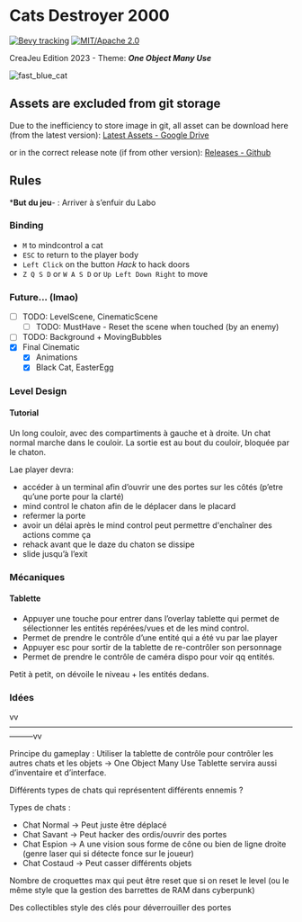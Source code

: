 # Cats Destroyer 2000

[![Bevy tracking](https://img.shields.io/badge/Bevy%20tracking-0.11-lightblue)](https://github.com/bevyengine/bevy/blob/main/docs/plugins_guidelines.md#main-branch-tracking)
[![MIT/Apache 2.0](https://img.shields.io/badge/license-MIT%2FApache-blue.svg)](https://github.com/fabinistere/bevy_turn-based_combat#license)

CreaJeu Edition 2023 - Theme: ***One Object Many Use***

![fast_blue_cat](https://user-images.githubusercontent.com/73140258/216720606-6e8f7768-3170-4956-a5d1-5124741783aa.gif)

## Assets are excluded from git storage

Due to the inefficiency to store image in git,
all asset can be download here (from the latest version):
[Latest Assets - Google Drive](https://drive.google.com/drive/folders/1qk5_bIUzAUFTuI2A_C0CLmAFGyPDFsMR?usp=share_link)

or in the correct release note (if from other version):
[Releases - Github](https://github.com/Wabtey/cats_destroyer_2000/releases)

## Rules

***But du jeu**- : Arriver à s’enfuir du Labo

### Binding

- `M` to mindcontrol a cat
- `ESC` to return to the player body
- `Left Click` on the button *Hack* to hack doors
- `Z Q S D` or `W A S D` or `Up Left Down Right` to move

### Future... (lmao)

- [ ] TODO: LevelScene, CinematicScene
  - [ ] TODO: MustHave - Reset the scene when touched (by an enemy)
- [ ] TODO: Background + MovingBubbles
- [x] Final Cinematic
  - [x] Animations
  - [x] Black Cat, EasterEgg

### Level Design

#### Tutorial

Un long couloir, avec des compartiments à gauche et à droite.
Un chat normal marche dans le couloir.
La sortie est au bout du couloir, bloquée par le chaton.

Lae player devra:

- accéder à un terminal afin d’ouvrir une des portes sur les côtés (p’etre qu’une porte pour la clarté)
- mind control le chaton afin de le déplacer dans le placard
- refermer la porte
- avoir un délai après le mind control peut permettre d'enchaîner des actions comme ça
- rehack avant que le daze du chaton se dissipe
- slide jusqu’à l’exit

### Mécaniques

#### Tablette

- Appuyer une touche pour entrer dans l’overlay tablette qui permet de sélectionner les entités repérées/vues et de les mind control.
- Permet de prendre le contrôle d’une entité qui a été vu par lae player
- Appuyer esc pour sortir de la tablette de re-contrôler son personnage
- Permet de prendre le contrôle de caméra dispo pour voir qq entités.

Petit à petit, on dévoile le niveau + les entités dedans.

### Idées

vv———————————————————————————————————————vv

Principe du gameplay :
Utiliser la tablette de contrôle pour contrôler les autres chats et les objets → One Object Many Use
Tablette servira aussi d’inventaire et d’interface.

Différents types de chats qui représentent différents ennemis ?

Types de chats :

- Chat Normal → Peut juste être déplacé
- Chat Savant → Peut hacker des ordis/ouvrir des portes
- Chat Espion → A une vision sous forme de cône ou bien de ligne droite (genre laser qui si détecte fonce sur le joueur)
- Chat Costaud → Peut casser différents objets

Nombre de croquettes max qui peut être reset que si on reset le level
(ou le même style que la gestion des barrettes de RAM dans cyberpunk)

Des collectibles style des clés pour déverrouiller des portes

